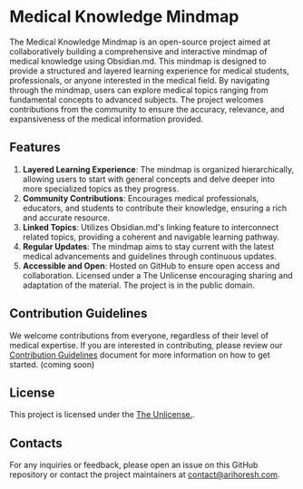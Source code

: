 # Medical Knowledge Mindmap

The Medical Knowledge Mindmap is an open-source project aimed at collaboratively building a comprehensive and interactive mindmap of medical knowledge using Obsidian.md. This mindmap is designed to provide a structured and layered learning experience for medical students, professionals, or anyone interested in the medical field. By navigating through the mindmap, users can explore medical topics ranging from fundamental concepts to advanced subjects. The project welcomes contributions from the community to ensure the accuracy, relevance, and expansiveness of the medical information provided.

## Features

1. **Layered Learning Experience**: The mindmap is organized hierarchically, allowing users to start with general concepts and delve deeper into more specialized topics as they progress.
2. **Community Contributions**: Encourages medical professionals, educators, and students to contribute their knowledge, ensuring a rich and accurate resource.
3. **Linked Topics**: Utilizes Obsidian.md's linking feature to interconnect related topics, providing a coherent and navigable learning pathway.
4. **Regular Updates**: The mindmap aims to stay current with the latest medical advancements and guidelines through continuous updates.
5. **Accessible and Open**: Hosted on GitHub to ensure open access and collaboration. Licensed under a The Unlicense encouraging sharing and adaptation of the material. The project is in the public domain.

## Contribution Guidelines

We welcome contributions from everyone, regardless of their level of medical expertise. If you are interested in contributing, please review our [Contribution Guidelines](link-to-contribution-guidelines) document for more information on how to get started. (coming soon)

## License

This project is licensed under the [The Unlicense.](https://choosealicense.com/licenses/unlicense/).

## Contacts

For any inquiries or feedback, please open an issue on this GitHub repository or contact the project maintainers at contact@arihoresh.com.
